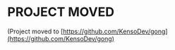 # PROJECT MOVED

(Project moved to [https://github.com/KensoDev/gong](https://github.com/KensoDev/gong)
